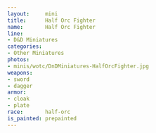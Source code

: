 ```yaml
---
layout:     mini
title:      Half Orc Fighter
name:       Half Orc Fighter
line:       
- D&D Miniatures
categories:
- Other Miniatures
photos: 
- minis/wotc/DnDMiniatures-HalfOrcFighter.jpg
weapons:    
- sword
- dagger
armor:      
- cloak
- plate
race:       half-orc
is_painted: prepainted
---
```


